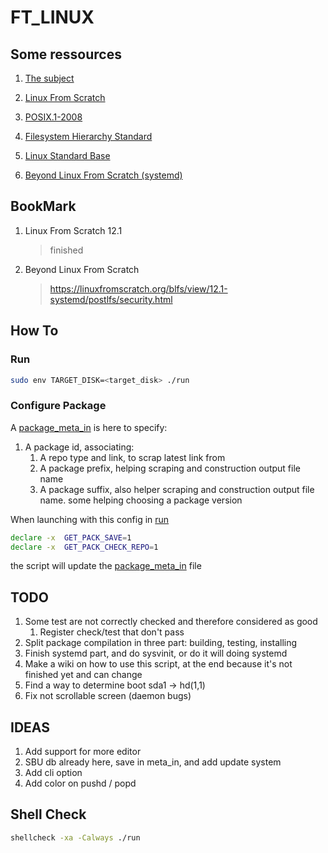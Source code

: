 # FT_LINUX

## Some ressources

1. [The subject](rsc/en.subject.pdf)
1. [Linux From Scratch](https://www.linuxfromscratch.org/lfs/view/12.1/index.html)
1. [POSIX.1-2008](https://pubs.opengroup.org/onlinepubs/9699919799/)
1. [Filesystem Hierarchy Standard](https://refspecs.linuxfoundation.org/FHS_3.0/fhs/index.html)
1. [Linux Standard Base](https://refspecs.linuxfoundation.org/lsb.shtml)

1. [Beyond Linux From Scratch (systemd)](https://linuxfromscratch.org/blfs/view/12.1-systemd/)

## BookMark

1. Linux From Scratch 12.1
	> finished
2. Beyond Linux From Scratch
	> https://linuxfromscratch.org/blfs/view/12.1-systemd/postlfs/security.html

## How To

### Run

```sh
sudo env TARGET_DISK=<target_disk> ./run
```

### Configure Package

A [package_meta_in](./package_meta_in) is here to specify:

1. A package id, associating:
	1. A repo type and link, to scrap latest link from
	1. A package prefix, helping scraping and construction output file name
	1. A package suffix, also helper scraping and construction output file name.
	some helping choosing a package version

When launching with this config in [run](./run)
```sh
declare -x	GET_PACK_SAVE=1
declare -x	GET_PACK_CHECK_REPO=1
```
the script will update the [package_meta_in](./package_meta_in) file

## TODO

1. Some test are not correctly checked and therefore considered as good
   1. Register check/test that don't pass
1. Split package compilation in three part: building, testing, installing
1. Finish systemd part, and do sysvinit, or do it will doing systemd
1. Make a wiki on how to use this script, at the end because it's not finished
   yet and can change
1. Find a way to determine boot sda1 -> hd(1,1)
1. Fix not scrollable screen (daemon bugs)

## IDEAS
1. Add support for more editor
1. SBU db already here, save in meta_in, and add update system
1. Add cli option
1. Add color on pushd / popd

## Shell Check

```sh
shellcheck -xa -Calways ./run
```
